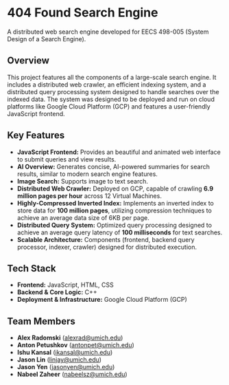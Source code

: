 # 404 Found Search Engine
A distributed web search engine developed for EECS 498-005 (System Design of a Search Engine).

## Overview
This project features all the components of a large-scale search engine. It includes a distributed web crawler, an efficient indexing system, and a distributed query processing system designed to handle searches over the indexed data. The system was designed to be deployed and run on cloud platforms like Google Cloud Platform (GCP) and features a user-friendly JavaScript frontend.

## Key Features
*   **JavaScript Frontend:** Provides an beautiful and animated web interface to submit queries and view results.
*   **AI Overview:** Generates concise, AI-powered summaries for search results, similar to modern search engine features.
*   **Image Search:** Supports image to text search.
*   **Distributed Web Crawler:** Deployed on GCP, capable of crawling **6.9 million pages per hour** across 12 Virtual Machines.
*   **Highly-Compressed Inverted Index:** Implements an inverted index to store data for **100 million pages**, utilizing compression techniques to achieve an average data size of 6KB per page.
*   **Distributed Query System:** Optimized query processing designed to achieve an average query latency of **100 milliseconds** for text searches.
*   **Scalable Architecture:** Components (frontend, backend query processor, indexer, crawler) designed for distributed execution.

## Tech Stack
*   **Frontend:** JavaScript, HTML, CSS
*   **Backend & Core Logic:** C++
*   **Deployment & Infrastructure:** Google Cloud Platform (GCP)

## Team Members  
- **Alex Radomski** ([alexrad@umich.edu](mailto:alexrad@umich.edu))  
- **Anton Petushkov** ([antonpet@umich.edu](mailto:antonpet@umich.edu))  
- **Ishu Kansal** ([ikansal@umich.edu](mailto:ikansal@umich.edu))  
- **Jason Lin** ([linjay@umich.edu](mailto:linjay@umich.edu))  
- **Jason Yen** ([jasonyen@umich.edu](mailto:jasonyen@umich.edu))  
- **Nabeel Zaheer** ([nabeelsz@umich.edu](mailto:nabeelsz@umich.edu))  
